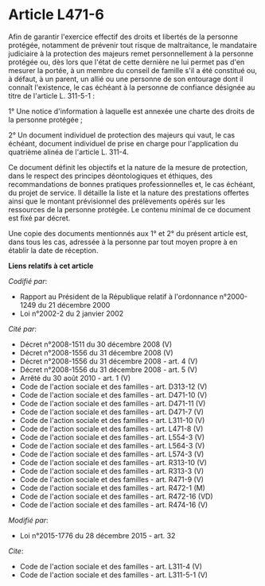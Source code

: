 # Article L471-6

Afin de garantir l'exercice effectif des droits et libertés de la personne protégée, notamment de prévenir tout risque de
maltraitance, le mandataire judiciaire à la protection des majeurs remet personnellement à la personne protégée ou, dès lors
que l'état de cette dernière ne lui permet pas d'en mesurer la portée, à un membre du conseil de famille s'il a été constitué
ou, à défaut, à un parent, un allié ou une personne de son entourage dont il connaît l'existence, le cas échéant à la
personne de confiance désignée au titre de l'article L. 311-5-1 : 

1° Une notice d'information à laquelle est annexée une charte des droits de la personne protégée ; 

2° Un document individuel de protection des majeurs qui vaut, le cas échéant, document individuel de prise en charge pour
l'application du quatrième alinéa de l'article L. 311-4. 

Ce document définit les objectifs et la nature de la mesure de protection, dans le respect des principes déontologiques et
éthiques, des recommandations de bonnes pratiques professionnelles et, le cas échéant, du projet de service. Il détaille la
liste et la nature des prestations offertes ainsi que le montant prévisionnel des prélèvements opérés sur les ressources de
la personne protégée. Le contenu minimal de ce document est fixé par décret. 

Une copie des documents mentionnés aux 1° et 2° du présent article est, dans tous les cas, adressée à la personne par tout
moyen propre à en établir la date de réception.

**Liens relatifs à cet article**

_Codifié par_:

  - Rapport au Président de la République relatif à l'ordonnance n°2000-1249 du 21 décembre 2000
  - Loi n°2002-2 du 2 janvier 2002

_Cité par_:

  - Décret n°2008-1511 du 30 décembre 2008 (V)
  - Décret n°2008-1556 du 31 décembre 2008 (V)
  - Décret n°2008-1556 du 31 décembre 2008 - art. 4 (V)
  - Décret n°2008-1556 du 31 décembre 2008 - art. 5 (V)
  - Arrêté du 30 août 2010 - art. 1 (V)
  - Code de l'action sociale et des familles - art. D313-12 (V)
  - Code de l'action sociale et des familles - art. D471-10 (V)
  - Code de l'action sociale et des familles - art. D471-11 (V)
  - Code de l'action sociale et des familles - art. D471-7 (V)
  - Code de l'action sociale et des familles - art. L311-10 (V)
  - Code de l'action sociale et des familles - art. L471-8 (V)
  - Code de l'action sociale et des familles - art. L554-3 (V)
  - Code de l'action sociale et des familles - art. L564-3 (V)
  - Code de l'action sociale et des familles - art. L574-3 (V)
  - Code de l'action sociale et des familles - art. R313-10 (V)
  - Code de l'action sociale et des familles - art. R313-3 (V)
  - Code de l'action sociale et des familles - art. R471-9 (V)
  - Code de l'action sociale et des familles - art. R472-1 (M)
  - Code de l'action sociale et des familles - art. R472-16 (VD)
  - Code de l'action sociale et des familles - art. R474-16 (V)

_Modifié par_:

  - Loi n°2015-1776 du 28 décembre 2015 - art. 32

_Cite_:

  - Code de l'action sociale et des familles - art. L311-4 (V)
  - Code de l'action sociale et des familles - art. L311-5-1 (V)
